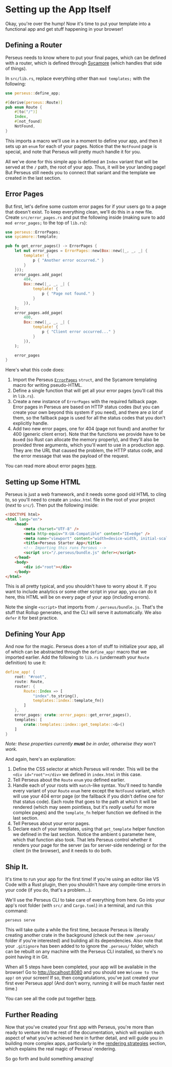 # Setting up the App Itself

Okay, you're over the hump! Now it's time to put your template into a functional app and get stuff happening in your browser!

## Defining a Router

Perseus needs to know where to put your final pages, which can be defined with a router, which is defined through [Sycamore](https://github.com/sycamore-rs/sycamore) (which handles that side of things).

In `src/lib.rs`, replace everything other than `mod templates;` with the following:

```rust
use perseus::define_app;

#[derive(perseus::Route)]
pub enum Route {
    #[to("/")]
    Index,
    #[not_found]
    NotFound,
}
```

This imports a macro we'll use in a moment to define your app, and then it sets up an `enum` for each of your pages. Notice that the `NotFound` page is special, and note that Perseus will pretty much handle it for you.

All we've done for this simple app is defined an `Index` variant that will be served at the `/` path, the root of your app. Thus, it will be your landing page! But Perseus still needs you to connect that variant and the template we created in the last section.

## Error Pages

But first, let's define some custom error pages for if your users go to a page that doesn't exist. To keep everything clean, we'll do this in a new file. Create `src/error_pages.rs` and put the following inside (making sure to add `mod error_pages;` to the top of `lib.rs`):

```rust
use perseus::ErrorPages;
use sycamore::template;

pub fn get_error_pages() -> ErrorPages {
    let mut error_pages = ErrorPages::new(Box::new(|_, _, _| {
        template! {
            p { "Another error occurred." }
        }
    }));
    error_pages.add_page(
        404,
        Box::new(|_, _, _| {
            template! {
                p { "Page not found." }
            }
        }),
    );
    error_pages.add_page(
        400,
        Box::new(|_, _, _| {
            template! {
                p { "Client error occurred..." }
            }
        }),
    );

    error_pages
}
```

Here's what this code does:

1. Import the Perseus [`ErrorPages`](https://docs.rs/perseus/0.1.2/perseus/shell/struct.ErrorPages.html) `struct`, and the Sycamore templating macro for writing pseudo-HTML.
2. Define a single function that will get all your error pages (you'll call this in `lib.rs`).
3. Create a new instance of `ErrorPages` with the required fallback page. Error pages in Perseus are based on HTTP status codes (but you can create your own beyond this system if you need), and there are _a lot_ of them, so the fallback page is used for all the status codes that you don't explicitly handle.
4. Add two new error pages, one for 404 (page not found) and another for 400 (generic client error). Note that the functions we provide have to be `Box`ed (so Rust can allocate the memory properly), and they'll also be provided three arguments, which you'll want to use in a production app. They are: the URL that caused the problem, the HTTP status code, and the error message that was the payload of the request.

You can read more about error pages [here](https://arctic-hen7.github.io/perseus/error_pages.html).

## Setting up Some HTML

Perseus is just a web framework, and it needs some good old HTML to cling to, so you'll need to create an `index.html` file in the root of your project (_next_ to `src/`). Then put the following inside:

```html
<!DOCTYPE html>
<html lang="en">
    <head>
        <meta charset="UTF-8" />
        <meta http-equiv="X-UA-Compatible" content="IE=edge" />
        <meta name="viewport" content="width=device-width, initial-scale=1.0" />
        <title>Perseus Starter App</title>
        <!-- Importing this runs Perseus -->
        <script src="/.perseus/bundle.js" defer></script>
    </head>
    <body>
        <div id="root"></div>
    </body>
</html>
```

This is all pretty typical, and you shouldn't have to worry about it. If you want to include analytics or some other script in your app, you can do it here, this HTML will be on every page of your app (including errors).

Note the single `<script>` that imports from `/.perseus/bundle.js`. That's the stuff that Rollup generates, and the CLI will serve it automatically. We also `defer` it for best practice.

## Defining Your App

And now for the magic. Perseus does a ton of stuff to initialize your app, all of which can be abstracted through the `define_app!` macro that we imported earlier. Add the following to `lib.rs` (underneath your `Route` definition) to use it:

```rust
define_app! {
    root: "#root",
    route: Route,
    router: {
        Route::Index => [
            "index".to_string(),
            templates::index::template_fn()
        ]
    },
    error_pages: crate::error_pages::get_error_pages(),
    templates: [
        crate::templates::index::get_template::<G>()
    ]
}
```

_Note: these properties currently **must** be in order, otherwise they won't work._

And again, here's an explanation:

1. Define the CSS selector at which Perseus will render. This will be the `<div id="root"></div>` we defined in `index.html` in this case.
2. Tell Perseus about the `Route` `enum` you defined earlier.
3. Handle each of your roots with `match`-like syntax. You'll need to handle every variant of your `Route` `enum` here except the `NotFound` variant, which will use your 404 error page (or the fallback if you didn't define one for that status code). Each route that goes to the path at which it will be rendered (which may seem pointless, but it's _really_ useful for more complex pages) and the `template_fn` helper function we defined in the last section.
4. Tell Perseus about your error pages.
5. Declare each of your templates, using that `get_template` helper function we defined in the last section. Notice the ambient `G` parameter here, which that function also took. That lets Perseus control whether it renders your page for the server (as for server-side rendering) or for the client (in the browser), and it needs to do both.

## Ship It.

It's time to run your app for the first time! If you're using an editor like VS Code with a Rust plugin, then you shouldn't have any compile-time errors in your code (if you do, that's a problem...).

We'll use the Perseus CLI to take care of everything from here. Go into your app's root folder (with `src/` and `Cargo.toml`) in a terminal, and run this command:

```
perseus serve
```

This will take quite a while the first time, because Perseus is literally creating another crate in the background (check out the new `.perseus/` folder if you're interested) and building all its dependencies. Also note that your `.gitignore` has been added to to ignore the `.perseus/` folder, which can be rebuilt on any machine with the Perseus CLI installed, so there's no point having it in Git.

When all 5 steps have been completed, your app will be available in the browser! Go to <http://localhost:8080> and you should see `Welcome to the app!` on your screen! If so, then congratulations, you've just created your first ever Perseus app! (And don't worry, running it will be much faster next time.)

You can see all the code put together [here](https://github.com/framesurge/perseus-starter-app).

## Further Reading

Now that you've created your first app with Perseus, you're more than ready to venture into the rest of the documentation, which will explain each aspect of what you've achieved here in further detail, and will guide you in building more complex apps, particularly in the [rendering strategies](https://arctic-hen7.github.io/perseus/strategies/intro.html) section, which explains the real magic of Perseus' rendering.

So go forth and build something amazing!
